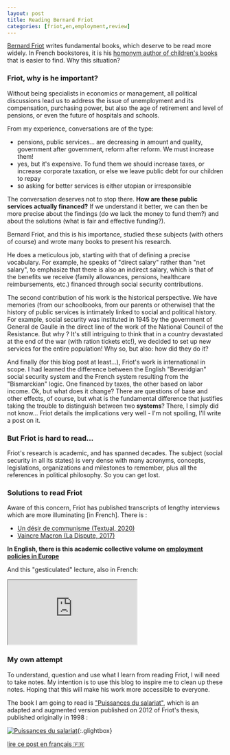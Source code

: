 ```yaml
---
layout: post
title: Reading Bernard Friot
categories: [friot,en,employment,review]
---
```


[Bernard Friot](https://en.wikipedia.org/wiki/Bernard_Friot) writes fundamental books, which deserve to be read more widely.
In French bookstores, it is his [homonym author of children's books](https://fr.wikipedia.org/wiki/Bernard_Friot_(%C3%A9crivain)) that is easier to find.
Why this situation?
<!--more-->

### Friot, why is he important?
Without being specialists in economics or management, all political discussions lead us to address the issue of unemployment and its compensation, purchasing power, but also the age of retirement and level of pensions, or even the future of hospitals and schools.

From my experience, conversations are of the type:

- pensions, public services... are decreasing in amount and quality, government after government, reform after reform. We must increase them!
- yes, but it's expensive. To fund them we should increase taxes, or increase corporate taxation, or else we leave public debt for our children to repay
- so asking for better services is either utopian or irresponsible

The conversation deserves not to stop there. **How are these public services actually financed?**
If we understand it better, we can then be more precise about the findings (do we lack the money to fund them?) and about the solutions (what is fair and effective funding?).

Bernard Friot, and this is his importance, studied these subjects (with others of course) and wrote many books to present his research.

He does a meticulous job, starting with that of defining  a precise vocabulary.
For example, he speaks of "direct salary" rather than "net salary", to emphasize that there is also an indirect salary, which is that of the benefits we receive (family allowances, pensions, healthcare reimbursements, etc.) financed through social security contributions.

The second contribution of his work is the historical perspective.
We have memories (from our schoolbooks, from our parents or otherwise) that the history of public services is intimately linked to social and political history.
For example, social security was instituted in 1945 by the government of General de Gaulle in the direct line of the work of the National Council of the Resistance.
But why ? It's still intriguing to think that in a country devastated at the end of the war (with ration tickets etc!), we decided to set up new services for the entire population!
Why so, but also: how did they do it?

And finally (for this blog post at least...), Friot's work is international in scope.
I had learned the difference between the English "Beveridgian" social security system and the French system resulting from the "Bismarckian" logic.
One financed by taxes, the other based on labor income. Ok, but what does it change?
There are questions of base and other effects, of course, but what is the fundamental difference that justifies taking the trouble to distinguish between two **systems**?
There, I simply did not know... Friot details the implications very well - I'm not spoiling, I'll write a post on it.

### But Friot is hard to read...
Friot's research is academic, and has spanned decades.
The subject (social security in all its states) is very dense with many acronyms, concepts, legislations, organizations and milestones to remember, plus all the references in political philosophy.
So you can get lost.

### Solutions to read Friot
Aware of this concern, Friot has published transcripts of lengthy interviews which are more illuminating \[in French\]. There is :

- [Un désir de communisme (Textual, 2020)](https://www.editionstextuel.com/livre/un_desir_de_communisme)
- [Vaincre Macron (La Dispute, 2017)](https://ladispute.fr/catalogue/vaincre-macron/)

**In English, there is this academic collective volume on [employment policies in Europe](https://www.peterlang.com/document/1053698)**

And this "gesticulated" lecture, also in French:

<div class="plyr__video-embed" id="player">
  <iframe
    src="https://www.youtube.com/embed/ZuZz9NSOh10?iv_load_policy=3&amp;modestbranding=1&amp;playsinline=1&amp;showinfo=0&amp;rel=0&amp;enablejsapi=1;loading=lazy"
    allowfullscreen
    allowtransparency
    allow="autoplay"
  ></iframe>
</div>


### My own attempt
To understand, question and use what I learn from reading Friot, I will need to take notes.
My intention is to use this blog to inspire me to clean up these notes.
Hoping that this will make his work more accessible to everyone.

The book I am going to read is ["Puissances du salariat"](https://www.editionspoints.com/ouvrage/puissances-du-salariat-bernard-friot/9782757889145), which is an adapted and augmented version published on 2012 of Friot's thesis, published originally in 1998 :


[![Puissances du salariat](https://ref.lamartinieregroupe.com/media/9782757889145/hd/147603_couverture_Hres_0.jpg)](https://ref.lamartinieregroupe.com/media/9782757889145/hd/147603_couverture_Hres_0.jpg){:.glightbox}

[lire ce post en français 🇫🇷](/friot/fr/salariat/review/2022/05/03/fr-lire-bernard-friot/)

